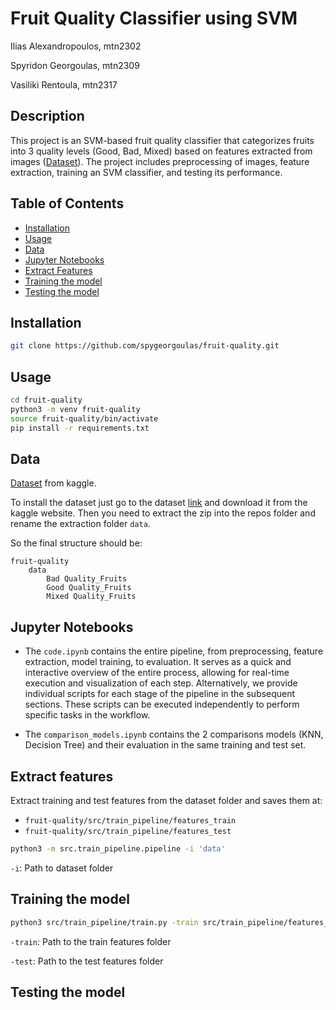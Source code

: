 # Fruit Quality Classifier using SVM
Ilias Alexandropoulos, mtn2302

Spyridon Georgoulas, mtn2309

Vasiliki Rentoula, mtn2317
## Description

This project is an SVM-based fruit quality classifier that categorizes fruits into 3 quality levels (Good, Bad, Mixed) based on features extracted from images ([Dataset](https://www.kaggle.com/datasets/shashwatwork/fruitnet-indian-fruits-dataset-with-quality/data)). The project includes preprocessing of images, feature extraction, training an SVM classifier, and testing its performance.

## Table of Contents

- [Installation](#installation)
- [Usage](#usage)
- [Data](#data)
- [Jupyter Notebooks](#jupyter_notebooks)
- [Extract Features]($extract-features)
- [Training the model](#training-the-model)
- [Testing the model](#testing-the-model)


## Installation

```bash
git clone https://github.com/spygeorgoulas/fruit-quality.git
```
## Usage
```bash
cd fruit-quality
python3 -m venv fruit-quality
source fruit-quality/bin/activate
pip install -r requirements.txt
```

## Data
[Dataset](https://www.kaggle.com/datasets/shashwatwork/fruitnet-indian-fruits-dataset-with-quality/data) from kaggle.

To install the dataset just go to the dataset [link](https://www.kaggle.com/datasets/shashwatwork/fruitnet-indian-fruits-dataset-with-quality/data) and download it from the kaggle website. Then you need to extract the zip into the repos folder and rename the extraction folder `data`. 

So the final structure should be: 

```
fruit-quality
    data
        Bad Quality_Fruits
        Good Quality_Fruits
        Mixed Quality_Fruits
```

## Jupyter Notebooks
- The `code.ipynb` contains the entire pipeline, from preprocessing, feature extraction, model training, to evaluation. It serves as a quick and interactive overview of the entire process, allowing for real-time execution and visualization of each step. Alternatively, we provide individual scripts for each stage of the pipeline in the subsequent sections. These scripts can be executed independently to perform specific tasks in the workflow.

- The `comparison_models.ipynb` contains the 2 comparisons models (KNN, Decision Tree) and their evaluation in the same training and test set. 

## Extract features
Extract training and test features from the dataset folder and saves them at:
- `fruit-quality/src/train_pipeline/features_train` 
- `fruit-quality/src/train_pipeline/features_test` 


```bash
python3 -m src.train_pipeline.pipeline -i 'data'
```
`-i`: Path to dataset folder


## Training the model
```bash
python3 src/train_pipeline/train.py -train src/train_pipeline/features_train/ -test src/train_pipeline/features_test/
```

`-train`: Path to the train features folder

`-test`: Path to the test features folder

## Testing the model
